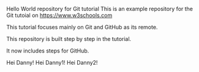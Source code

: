 Hello World repository for Git tutorial 
This is an example repository for the Git tutoial on https://www.w3schools.com 

This tutorial focuses mainly on Git and GitHub as its remote.

This repository is built step by step in the tutorial.

It now includes steps for GitHub.


Hei Danny!
Hei Danny1!
Hei Danny2!
